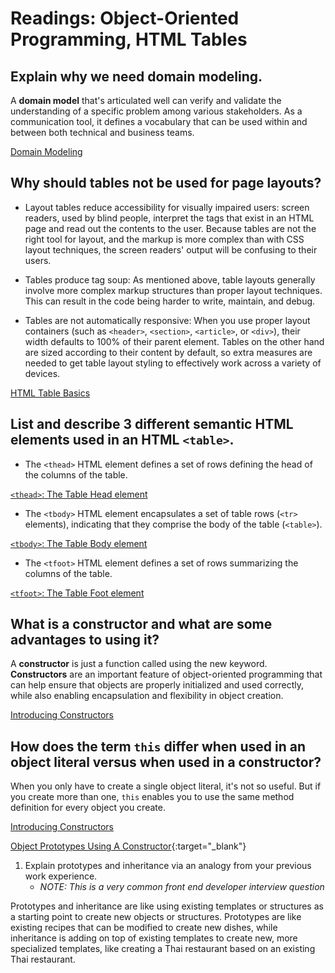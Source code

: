 # Readings: Object-Oriented Programming, HTML Tables

## Explain why we need domain modeling.

A **domain model** that's articulated well can verify and validate the understanding of a specific problem among various stakeholders. As a communication tool, it defines a vocabulary that can be used within and between both technical and business teams.

[Domain Modeling](https://github.com/codefellows/domain_modeling#domain-modeling)

## Why should tables not be used for page layouts?

- Layout tables reduce accessibility for visually impaired users: screen readers, used by blind people, interpret the tags that exist in an HTML page and read out the contents to the user. Because tables are not the right tool for layout, and the markup is more complex than with CSS layout techniques, the screen readers' output will be confusing to their users.

- Tables produce tag soup: As mentioned above, table layouts generally involve more complex markup structures than proper layout techniques. This can result in the code being harder to write, maintain, and debug.

- Tables are not automatically responsive: When you use proper layout containers (such as `<header>`, `<section>`, `<article>`, or `<div>`), their width defaults to 100% of their parent element. Tables on the other hand are sized according to their content by default, so extra measures are needed to get table layout styling to effectively work across a variety of devices.

 [HTML Table Basics](https://developer.mozilla.org/en-US/docs/Learn/HTML/Tables/Basics)
  
## List and describe 3 different semantic HTML elements used in an HTML `<table>`.

- The `<thead>` HTML element defines a set of rows defining the head of the columns of the table.

[`<thead>`: The Table Head element](https://developer.mozilla.org/en-US/docs/Web/HTML/Element/thead)

- The `<tbody>` HTML element encapsulates a set of table rows (`<tr>` elements), indicating that they comprise the body of the table (`<table>`).

[`<tbody>`: The Table Body element](https://developer.mozilla.org/en-US/docs/Web/HTML/Element/tbody)

- The `<tfoot>` HTML element defines a set of rows summarizing the columns of the table.

[`<tfoot>`: The Table Foot element](https://developer.mozilla.org/en-US/docs/Web/HTML/Element/tfoot)
  

## What is a constructor and what are some advantages to using it?

A **constructor** is just a function called using the new keyword. **Constructors** are an important feature of object-oriented programming that can help ensure that objects are properly initialized and used correctly, while also enabling encapsulation and flexibility in object creation.

[Introducing Constructors](https://developer.mozilla.org/en-US/docs/Learn/JavaScript/Objects/Basics#introducing_constructors)

## How does the term `this` differ when used in an object literal versus when used in a constructor?

When you only have to create a single object literal, it's not so useful. But if you create more than one, `this` enables you to use the same method definition for every object you create.

[Introducing Constructors](https://developer.mozilla.org/en-US/docs/Learn/JavaScript/Objects/Basics#introducing_constructors)

[Object Prototypes Using A Constructor](https://ui.dev/beginners-guide-to-javascript-prototype){:target="_blank"}

1. Explain prototypes and inheritance via an analogy from your previous work experience.
   - *NOTE: This is a very common front end developer interview question*

Prototypes and inheritance are like using existing templates or structures as a starting point to create new objects or structures. Prototypes are like existing recipes that can be modified to create new dishes, while inheritance is adding on top of existing templates to create new, more specialized templates, like creating a Thai restaurant based on an existing Thai restaurant.
